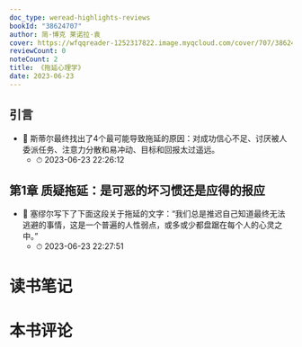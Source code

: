 ```yaml
---
doc_type: weread-highlights-reviews
bookId: "38624707"
author: 简·博克 莱诺拉·袁
cover: https://wfqqreader-1252317822.image.myqcloud.com/cover/707/38624707/t7_38624707.jpg
reviewCount: 0
noteCount: 2
title: 《拖延心理学》
date: 2023-06-23
---
```



## 引言


- 📌 斯蒂尔最终找出了4个最可能导致拖延的原因：对成功信心不足、讨厌被人委派任务、注意力分散和易冲动、目标和回报太过遥远。 
    - ⏱ 2023-06-23 22:26:12 
## 第1章 质疑拖延：是可恶的坏习惯还是应得的报应


- 📌 塞缪尔写下了下面这段关于拖延的文字：“我们总是推迟自己知道最终无法逃避的事情，这是一个普遍的人性弱点，或多或少都盘踞在每个人的心灵之中。” 
    - ⏱ 2023-06-23 22:27:51 

# 读书笔记


# 本书评论
